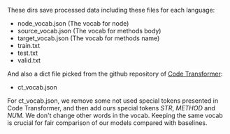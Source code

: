 These dirs save processed data including these files for each language:
- node_vocab.json (The vocab for node)
- source_vocab.json (The vocab for methods body)
- target_vocab.json (The vocab for methods name)
- train.txt
- test.txt
- valid.txt

And also a dict file picked from the github repository of [Code Transformer](https://github.com/danielzuegner/code-transformer):


- ct_vocab.json

For ct_vocab.json, we remove some not used special tokens presented in Code Transformer, 
and then add ours special tokens _STR_, _METHOD_ and _NUM_. We don't change other words in the vocab.
Keeping the same vocab is crucial for fair comparison of our models compared with baselines.
